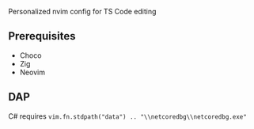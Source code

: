 Personalized nvim config for TS Code editing

## Prerequisites

- Choco
- Zig
- Neovim

## DAP
C# requires `vim.fn.stdpath("data") .. "\\netcoredbg\\netcoredbg.exe"`

